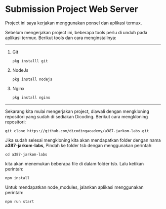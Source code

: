 # Submission Project Web Server

Project ini saya kerjakan menggunakan ponsel dan aplikasi termux.


Sebelum mengerjakan project ini, beberapa tools perlu di unduh pada aplikasi termux.
Berikut tools dan cara menginstallnya:

---
   1. Git
      ```
      pkg installl git
      ```
   2. NodeJs
      ```
      pkg install nodejs
      ```
   3. Nginx
      ```
      pkg install nginx
      ```
      
---

Sekarang kita mulai mengerjakan project, diawali dengan mengkloning repositori yang sudah di sediakan Dicoding.
Berikut cara mengkloning repositori:
```
git clone https://github.com/dicodingacademy/a387-jarkom-labs.git
```
Jika sudah selesai mengkloning kita akan mendapatkan folder dengan nama **a387-jarkom-labs**, Pindah ke folder tsb dengan menggunakan perintah:
```
cd a387-jarkom-labs
```
kita akan menemukan beberapa file di dalam folder tsb.
Lalu ketikan perintah:
```
npm install
```
Untuk mendapatkan node_modules, jalankan aplikasi menggunakan perintah:
```
npm run start
```

